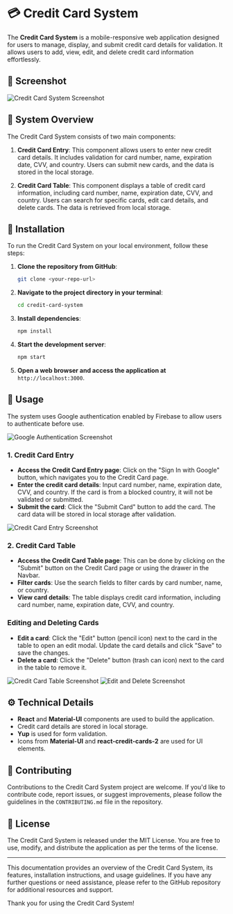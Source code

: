 # 💳 Credit Card System

The **Credit Card System** is a mobile-responsive web application designed for users to manage, display, and submit credit card details for validation. It allows users to add, view, edit, and delete credit card information effortlessly.

## 📸 Screenshot
![Credit Card System Screenshot](screenshot_103.png)

## 📝 System Overview

The Credit Card System consists of two main components:

1. **Credit Card Entry**: This component allows users to enter new credit card details. It includes validation for card number, name, expiration date, CVV, and country. Users can submit new cards, and the data is stored in the local storage.

2. **Credit Card Table**: This component displays a table of credit card information, including card number, name, expiration date, CVV, and country. Users can search for specific cards, edit card details, and delete cards. The data is retrieved from local storage.

## 🔧 Installation

To run the Credit Card System on your local environment, follow these steps:

1. **Clone the repository from GitHub**:
   ```bash
   git clone <your-repo-url>
   ```

2. **Navigate to the project directory in your terminal**:
   ```bash
   cd credit-card-system
   ```

3. **Install dependencies**:
   ```bash
   npm install
   ```

4. **Start the development server**:
   ```bash
   npm start
   ```

5. **Open a web browser and access the application at** `http://localhost:3000`.

## 🚀 Usage

The system uses Google authentication enabled by Firebase to allow users to authenticate before use.

![Google Authentication Screenshot](screenshot_104.png)

### 1. Credit Card Entry

- **Access the Credit Card Entry page**: Click on the "Sign In with Google" button, which navigates you to the Credit Card page.
- **Enter the credit card details**: Input card number, name, expiration date, CVV, and country. If the card is from a blocked country, it will not be validated or submitted.
- **Submit the card**: Click the "Submit Card" button to add the card. The card data will be stored in local storage after validation.

![Credit Card Entry Screenshot](screenshot_110.png)

### 2. Credit Card Table

- **Access the Credit Card Table page**: This can be done by clicking on the "Submit" button on the Credit Card page or using the drawer in the Navbar.
- **Filter cards**: Use the search fields to filter cards by card number, name, or country.
- **View card details**: The table displays credit card information, including card number, name, expiration date, CVV, and country.

### Editing and Deleting Cards

- **Edit a card**: Click the "Edit" button (pencil icon) next to the card in the table to open an edit modal. Update the card details and click "Save" to save the changes.
- **Delete a card**: Click the "Delete" button (trash can icon) next to the card in the table to remove it.

![Credit Card Table Screenshot](screenshot_113.png)
![Edit and Delete Screenshot](screenshot_115.png)

## ⚙️ Technical Details

- **React** and **Material-UI** components are used to build the application.
- Credit card details are stored in local storage.
- **Yup** is used for form validation.
- Icons from **Material-UI** and **react-credit-cards-2** are used for UI elements.

## 🤝 Contributing

Contributions to the Credit Card System project are welcome. If you'd like to contribute code, report issues, or suggest improvements, please follow the guidelines in the `CONTRIBUTING.md` file in the repository.

## 📄 License

The Credit Card System is released under the MIT License. You are free to use, modify, and distribute the application as per the terms of the license.

---

This documentation provides an overview of the Credit Card System, its features, installation instructions, and usage guidelines. If you have any further questions or need assistance, please refer to the GitHub repository for additional resources and support.

Thank you for using the Credit Card System!
```

